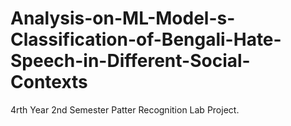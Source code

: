 # Analysis-on-ML-Model-s-Classification-of-Bengali-Hate-Speech-in-Different-Social-Contexts
4rth Year 2nd Semester Patter Recognition Lab Project.
